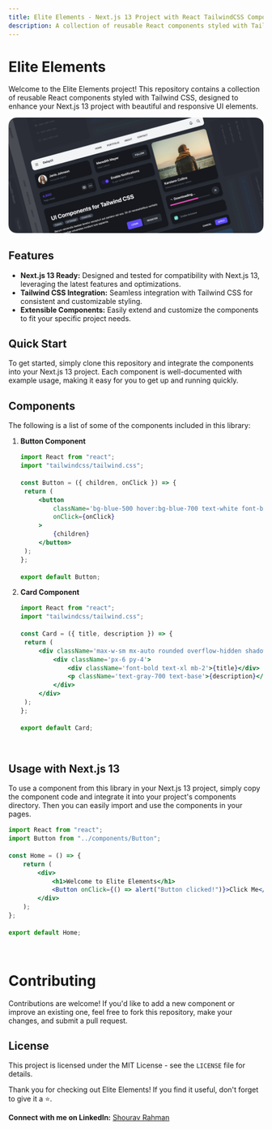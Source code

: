 ```yaml
---
title: Elite Elements - Next.js 13 Project with React TailwindCSS Component Library
description: A collection of reusable React components styled with Tailwind CSS for easy integration into your Next.js 13 project.
---
```


# Elite Elements

Welcome to the Elite Elements project! This repository contains a collection of reusable React components styled with Tailwind CSS, designed to enhance your Next.js 13 project with beautiful and responsive UI elements.

![Another Preview](https://raw.githubusercontent.com/saadeghi/files/main/daisyui/presentation/dark-theme-wide.png)

## Features

- **Next.js 13 Ready:** Designed and tested for compatibility with Next.js 13, leveraging the latest features and optimizations.
- **Tailwind CSS Integration:** Seamless integration with Tailwind CSS for consistent and customizable styling.
- **Extensible Components:** Easily extend and customize the components to fit your specific project needs.

## Quick Start

To get started, simply clone this repository and integrate the components into your Next.js 13 project. Each component is well-documented with example usage, making it easy for you to get up and running quickly.

## Components

The following is a list of some of the components included in this library:

1. **Button Component**

   ```jsx
   import React from "react";
   import "tailwindcss/tailwind.css";

   const Button = ({ children, onClick }) => {
   	return (
   		<button
   			className='bg-blue-500 hover:bg-blue-700 text-white font-bold py-2 px-4 rounded'
   			onClick={onClick}
   		>
   			{children}
   		</button>
   	);
   };

   export default Button;
   ```

2. **Card Component**

   ```jsx
   import React from "react";
   import "tailwindcss/tailwind.css";

   const Card = ({ title, description }) => {
   	return (
   		<div className='max-w-sm mx-auto rounded overflow-hidden shadow-lg'>
   			<div className='px-6 py-4'>
   				<div className='font-bold text-xl mb-2'>{title}</div>
   				<p className='text-gray-700 text-base'>{description}</p>
   			</div>
   		</div>
   	);
   };

   export default Card;
   ```

&nbsp;

## Usage with Next.js 13

To use a component from this library in your Next.js 13 project, simply copy the component code and integrate it into your project's components directory. Then you can easily import and use the components in your pages.

```jsx
import React from "react";
import Button from "../components/Button";

const Home = () => {
	return (
		<div>
			<h1>Welcome to Elite Elements</h1>
			<Button onClick={() => alert("Button clicked!")}>Click Me</Button>
		</div>
	);
};

export default Home;
```

&nbsp;

# Contributing

Contributions are welcome! If you'd like to add a new component or improve an existing one, feel free to fork this repository, make your changes, and submit a pull request.
&nbsp;

## License

This project is licensed under the MIT License - see the `LICENSE` file for details.

Thank you for checking out Elite Elements! If you find it useful, don't forget to give it a ⭐️.

**Connect with me on LinkedIn:** [Shourav Rahman](https://www.linkedin.com/in/shouravrahman)

